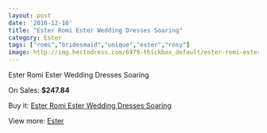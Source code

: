 ```yaml
---
layout: post
date: '2016-12-10'
title: "Ester Romi Ester Wedding Dresses Soaring"
category: Ester
tags: ["romi","bridesmaid","unique","ester","rosy"]
image: http://img.hectodress.com/6979-thickbox_default/ester-romi-ester-wedding-dresses-soaring.jpg
---
```

Ester Romi Ester Wedding Dresses Soaring

On Sales: **$247.84**
<a href="https://www.hectodress.com/ester/3481-ester-romi-ester-wedding-dresses-soaring.html"><amp-img layout="responsive" width="600" height="600" src="//img.hectodress.com/6979-thickbox_default/ester-romi-ester-wedding-dresses-soaring.jpg" alt="Ester Romi Ester Wedding Dresses Soaring 0" /></a>
<a href="https://www.hectodress.com/ester/3481-ester-romi-ester-wedding-dresses-soaring.html"><amp-img layout="responsive" width="600" height="600" src="//img.hectodress.com/6980-thickbox_default/ester-romi-ester-wedding-dresses-soaring.jpg" alt="Ester Romi Ester Wedding Dresses Soaring 1" /></a>

Buy it: [Ester Romi Ester Wedding Dresses Soaring](https://www.hectodress.com/ester/3481-ester-romi-ester-wedding-dresses-soaring.html "Ester Romi Ester Wedding Dresses Soaring")

View more: [Ester](https://www.hectodress.com/59-ester "Ester")